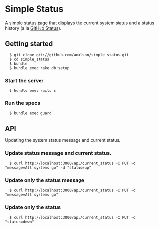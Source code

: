 # Simple Status

A simple status page that displays the current system status and a status history (a la [GitHub Status](http://status.github.com)).

## Getting started
```
  $ git clone git://github.com/anolson/simple_status.git
  $ cd simple_status
  $ bundle
  $ bundle exec rake db:setup
```

### Start the server
```
  $ bundle exec rails s
```

### Run the specs
```
  $ bundle exec guard
```

## API

Updating the system status message and current status.

### Update status message and current status.
```
  $ curl http://localhost:3000/api/current_status -X PUT -d "message=All systems go" -d "status=up"
```

### Update only the status message
```
  $ curl http://localhost:3000/api/current_status -X PUT -d "message=All systems go"
```

### Update only the status
```
  $ curl http://localhost:3000/api/current_status -X PUT -d "status=down"
```